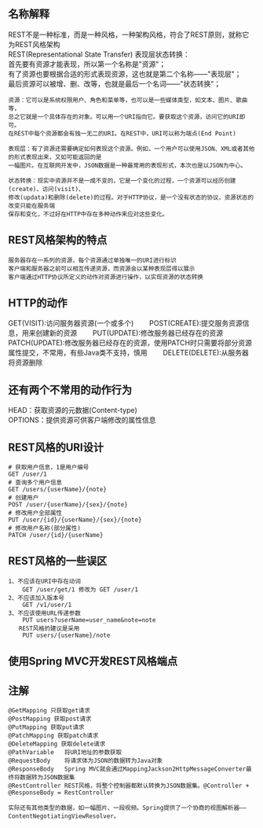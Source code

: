 名称解释
--
REST不是一种标准，而是一种风格，一种架构风格，符合了REST原则，就称它为REST风格架构      
REST(Representational State Transfer) 表现层状态转换：  
    首先要有资源才能表现，所以第一个名称是"资源"；  
    有了资源也要根据合适的形式表现资源，这也就是第二个名称——"表现层"；  
    最后资源可以被增、删、改等，也就是最后一个名词——"状态转换"；  
    
    资源：它可以是系统权限用户、角色和菜单等，也可以是一些媒体类型，如文本、图片、歌曲等，
    总之它就是一个具体存在的对象。可以用一个URI指向它。要获取这个资源，访问它的URI即可。
    在REST中每个资源都会有独一无二的URI。在REST中，URI可以称为端点(End Point)  
    
    表现层：有了资源还需要确定如何表现这个资源。例如，一个用户可以使用JSON、XML或者其他的形式表现出来，又如可能返回的是
    一幅图片。在互联网开发中，JSON数据是一种最常用的表现形式，本次也是以JSON为中心。
    
    状态转换：现实中资源并不是一成不变的，它是一个变化的过程，一个资源可以经历创建(create)、访问(visit)、
    修改(updata)和删除(delete)的过程。对于HTTP协议，是一个没有状态的协议，资源状态的改变只能在服务端
    保存和变化，不过好在HTTP中存在多种动作来应对这些变化。
    
REST风格架构的特点
--

    服务器存在一系列的资源，每个资源通过单独唯一的URI进行标识  
    客户端和服务器之前可以相互传递资源，而资源会以某种表现层得以展示  
    客户端通过HTTP协议所定义的动作对资源进行操作，以实现资源的状态转换
    
HTTP的动作
--

GET(VISIT):访问服务器资源(一个或多个)　　
POST(CREATE):提交服务资源信息，用来创建新的资源　　
PUT(UPDATE):修改服务器已经存在的资源　　
PATCH(UPDATE):修改服务器已经存在的资源，使用PATCH时只需要将部分资源属性提交，不常用，有些Java类不支持，慎用　　
DELETE(DELETE):从服务器将资源删除　　     
        
还有两个不常用的动作行为
--
HEAD：获取资源的元数据(Content-type)  
OPTIONS：提供资源可供客户端修改的属性信息  

REST风格的URI设计
--

    # 获取用户信息，1是用户编号  
    GET /user/1
    # 查询多个用户信息
    GET /users/{userName}/{note}
    # 创建用户
    POST /user/{userName}/{sex}/{note}
    # 修改用户全部属性
    PUT /user/{id}/{userName}/{sex}/{note}
    # 修改用户名称(部分属性)
    PATCH /user/{id}/{userName}

REST风格的一些误区
--
    1、不应该在URI中存在动词
        GET /user/get/1 修改为 GET /user/1
    2、不应该加入版本号
        GET /v1/user/1
    3、不应该使用URL传递参数
        PUT users?userName=user_name&note=note
       REST风格的建议是采用
        PUT users/{userName}/note

使用Spring MVC开发REST风格端点
--

注解
--

    @GetMapping 只获取get请求
    @PostMapping 获取post请求
    @PutMapping 获取put请求
    @PatchMapping 获取patch请求
    @DeleteMapping 获取delete请求
    @PathVariable   将URI地址的参数获取
    @RequestBody    将请求体为JSON的数据转为Java对象
    @ResponseBody   Spring MVC就会通过MappingJackson2HttpMessageConverter最终将数据转为JSON数据集
    @RestController REST风格，将整个控制器都默认转换为JSON数据集。@Controller + @ResponseBody = RestController 
    
    实际还有其他类型的数据，如一幅图片、一段视频。Spring提供了一个协商的视图解析器——ContentNegotiatingViewResolver。